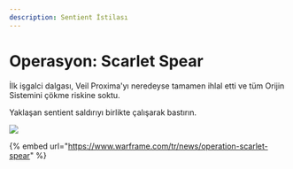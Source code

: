 ```yaml
---
description: Sentient İstilası
---
```


# Operasyon: Scarlet Spear

İlk işgalci dalgası, Veil Proxima'yı neredeyse tamamen ihlal etti ve tüm Orijin Sistemini çökme riskine soktu. 

Yaklaşan sentient saldırıyı birlikte çalışarak bastırın.

![](https://i.ibb.co/y6hmzq1/image.png)

{% embed url="https://www.warframe.com/tr/news/operation-scarlet-spear" %}



